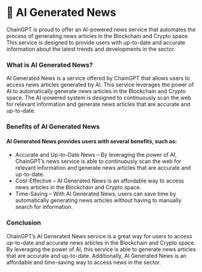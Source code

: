 # 📰 AI Generated News

ChainGPT is proud to offer an AI-powered news service that automates the process of generating news articles in the Blockchain and Crypto space. This service is designed to provide users with up-to-date and accurate information about the latest trends and developments in the sector.

### What is AI Generated News?

AI Generated News is a service offered by ChainGPT that allows users to access news articles generated by AI. This service leverages the power of AI to automatically generate news articles in the Blockchain and Crypto space. The AI-powered system is designed to continuously scan the web for relevant information and generate news articles that are accurate and up-to-date.

### Benefits of AI Generated News

#### AI Generated News provides users with several benefits, such as:

* Accurate and Up-to-Date News – By leveraging the power of AI, ChainGPT’s news service is able to continuously scan the web for relevant information and generate news articles that are accurate and up-to-date.
* Cost-Effective – AI Generated News is an affordable way to access news articles in the Blockchain and Crypto space.
* Time-Saving – With AI Generated News, users can save time by automatically generating news articles without having to manually search for information.

### Conclusion

ChainGPT’s AI Generated News service is a great way for users to access up-to-date and accurate news articles in the Blockchain and Crypto space. By leveraging the power of AI, this service is able to generate news articles that are accurate and up-to-date. Additionally, AI Generated News is an affordable and time-saving way to access news in the sector.
